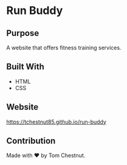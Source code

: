 # Run Buddy

## Purpose
A website that offers fitness training services.

## Built With
* HTML
* CSS

## Website
https://tchestnut85.github.io/run-buddy

## Contribution
Made with ❤️ by Tom Chestnut.